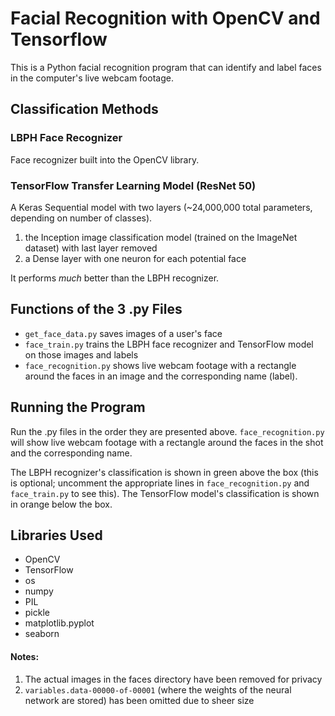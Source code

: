 # Facial Recognition with OpenCV and Tensorflow
This is a Python facial recognition program that can identify and label faces in the computer's live webcam footage. 

## Classification Methods

### LBPH Face Recognizer
Face recognizer built into the OpenCV library.

### TensorFlow Transfer Learning Model (ResNet 50)
A Keras Sequential model with two layers (~24,000,000 total parameters, depending on number of classes).
1. the Inception image classification model (trained on the ImageNet dataset) with last layer removed
2. a Dense layer with one neuron for each potential face

It performs *much* better than the LBPH recognizer.

## Functions of the 3 .py Files
* `get_face_data.py` saves images of a user's face
* `face_train.py` trains the LBPH face recognizer and TensorFlow model on those images and labels
* `face_recognition.py` shows live webcam footage with a rectangle around the faces in an image and the corresponding name (label).

## Running the Program
Run the .py files in the order they are presented above. `face_recognition.py` will show live webcam footage with a rectangle around the faces in the shot and the corresponding name. 

The LBPH recognizer's classification is shown in green above the box (this is optional; uncomment the appropriate lines in `face_recognition.py` and `face_train.py` to see this). The TensorFlow model's classification is shown in orange below the box.

## Libraries Used
* OpenCV
* TensorFlow
* os
* numpy
* PIL
* pickle
* matplotlib.pyplot
* seaborn

#### Notes:
1. The actual images in the faces directory have been removed for privacy
2. `variables.data-00000-of-00001` (where the weights of the neural network are stored) has been omitted due to sheer size